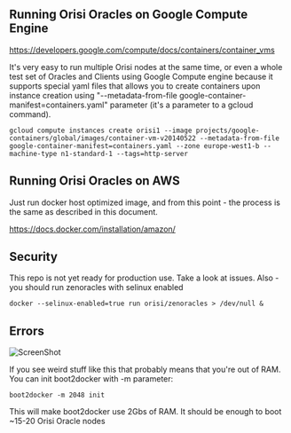 

## Running Orisi Oracles on Google Compute Engine

https://developers.google.com/compute/docs/containers/container_vms

It's very easy to run multiple Orisi nodes at the same time, or even a whole test set of Oracles and Clients using Google Compute engine because it supports special yaml files that allows you to create containers upon instance creation using "--metadata-from-file google-container-manifest=containers.yaml" parameter (it's a parameter to a gcloud command).



```
gcloud compute instances create orisi1 --image projects/google-containers/global/images/container-vm-v20140522 --metadata-from-file google-container-manifest=containers.yaml --zone europe-west1-b --machine-type n1-standard-1 --tags=http-server

```

## Running Orisi Oracles on AWS

Just run docker host optimized image, and from this point - the process is the same as described in this document.

https://docs.docker.com/installation/amazon/



## Security

This repo is not yet ready for production use. Take a look at issues. 
Also - you should run zenoracles with selinux enabled
```
docker --selinux-enabled=true run orisi/zenoracles > /dev/null &
```


## Errors



![ScreenShot](http://i.imgur.com/DMQZQXe.png)

If you see weird stuff like this that probably means that you're out of RAM. You can init boot2docker with -m parameter:


```
boot2docker -m 2048 init
```

This will make boot2docker use 2Gbs of RAM. It should be enough to boot ~15-20 Orisi Oracle nodes




